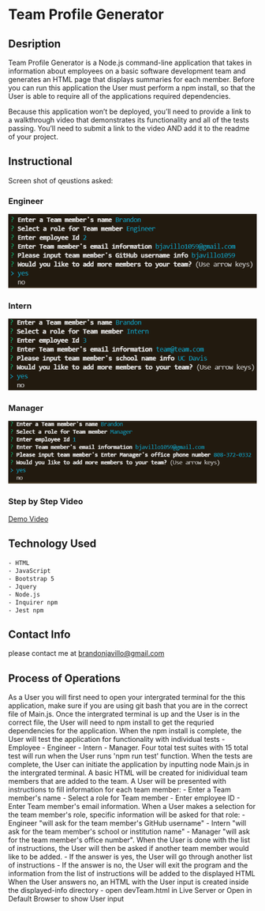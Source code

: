 # Team Profile Generator

## Desription
Team Profile Generator is a Node.js command-line application that takes in information about employees on a basic software development team and generates an HTML page that displays summaries for each member. Before you can run this application the User must perform a npm install, so that the User is able to require all of the applications required dependencies.

Because this application won’t be deployed, you’ll need to provide a link to a walkthrough video that demonstrates its functionality and all of the tests passing. You’ll need to submit a link to the video AND add it to the readme of your project.

## Instructional

Screen shot of qeustions asked:

### Engineer
<img src="./img/Engineer question snip.PNG" alt="snip of Eng"/>

### Intern
<img src="./img/Intern question snip.PNG" alt="snip of Int"/>

### Manager
<img src="./img/Manager question snip.PNG" alt="snip of Man"/>

### Step by Step Video
[Demo Video](https://drive.google.com/file/d/14VNFkLdApppw3qnvKvJPlKBjLfaJ9kRh/view)


## Technology Used

    - HTML
    - JavaScript
    - Bootstrap 5
    - Jquery
    - Node.js
    - Inquirer npm
    - Jest npm

## Contact Info
please contact me at [brandonjavillo@gmail.com](brandonjavillo@gmail.com)

## Process of Operations
As a User you will first need to open your intergrated terminal for the this application, make sure if you are using git bash that you are in the correct file of Main.js. 
Once the intergrated terminal is up and the User is in the correct file, the User will need to npm install to get the requried dependencies for the application.
When the npm install is complete, the User will test the application for functionality with individual tests
    - Employee
    - Engineer
    - Intern
    - Manager.
Four total test suites with 15 total test will run when the User runs 'npm run test' function.
When the tests are complete, the User can initiate the application by inputting node Main.js in the intergrated terminal.
A basic HTML will be created for inidividual team members that are added to the team.
A User will be presented with instructions to fill information for each team member:
    - Enter a Team member's name
    - Select a role for Team member
    - Enter employee ID
    - Enter Team member's email information.
When a User makes a selection for the team member's role, specific information will be asked for that role:
    - Engineer "will ask for the team member's GitHub username"
    - Intern "will ask for the team member's school or institution name"
    - Manager "will ask for the team member's office number".
When the User is done with the list of instructions, the User will then be asked if another team member would like to be added.
    - If the answer is yes, the User will go through another list of instructions
    - If the answer is no, the User will exit the program and the information from the list of instructions will be added to the displayed HTML
When the User answers no, an HTML with the User input is created inside the displayed-info directory
    - open devTeam.html in Live Server or Open in Default Browser to show User input


 